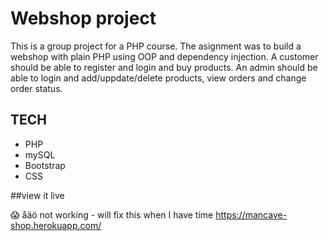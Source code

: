 # Webshop project

This is a group project for a PHP course. The asignment was to build a webshop with plain PHP using OOP and dependency injection. A customer should be able to register and login and buy products. An admin should be able to login and add/uppdate/delete products, view orders and change order status. 

## TECH

* PHP
* mySQL 
* Bootstrap
* CSS

##view it live

:scream: åäö not working - will fix this when I have time
https://mancave-shop.herokuapp.com/

